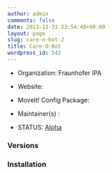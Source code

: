 ```yaml
---
author: admin
comments: false
date: 2013-12-31 23:54:40+00:00
layout: page
slug: care-o-bot-2
title: Care-O-Bot
wordpress_id: 542
---
```



	
  * Organization: Fraunhofer IPA

	
  * Website:

	
  * MoveIt! Config Package:

	
  * Maintainer(s) :

	
  * STATUS: [Alpha](/about/moveit-status#status-code-robots)




### Versions








### Installation






